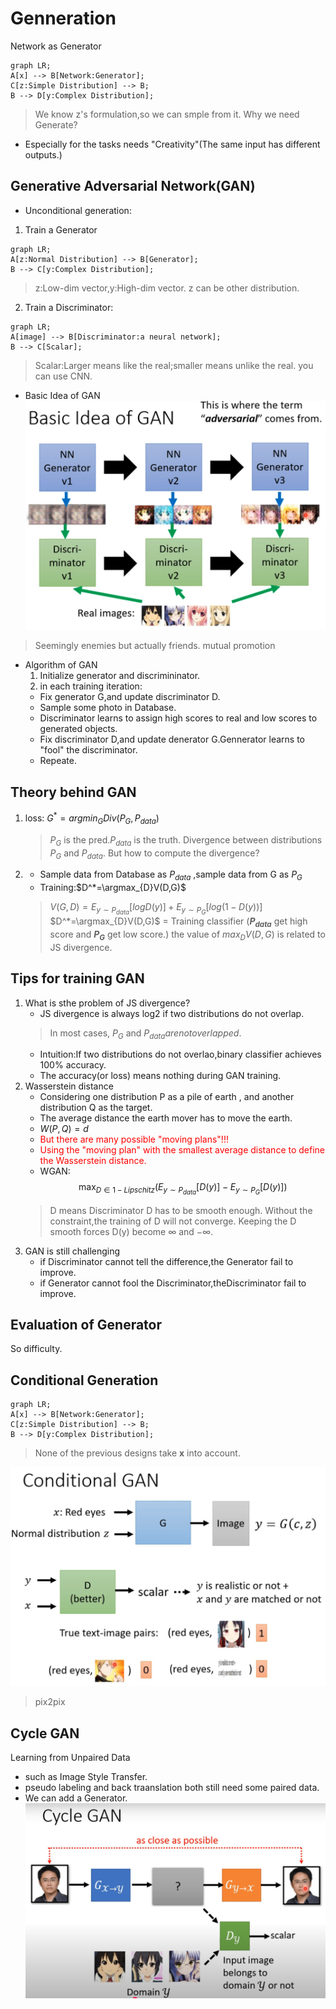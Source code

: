 # Genneration
Network as Generator
```mermaid
graph LR;
A[x] --> B[Network:Generator];
C[z:Simple Distribution] --> B;
B --> D[y:Complex Distribution];
```
> We know z's formulation,so we can smple from it.
Why we need Generate?
* Especially for the tasks needs "Creativity"(The same input has different outputs.)
## Generative Adversarial Network(GAN)
* Unconditional generation:
1. Train a Generator
```mermaid
graph LR;
A[z:Normal Distribution] --> B[Generator];
B --> C[y:Complex Distribution];
```
> z:Low-dim vector,y:High-dim vector.
> z can be other distribution.
2. Train a Discriminator:
```mermaid
graph LR;
A[image] --> B[Discriminator:a neural network];
B --> C[Scalar];
```
> Scalar:Larger means like the real;smaller means unlike the real.
> you can use CNN.
* Basic Idea of GAN
![png1](../images/ml_5_png1.png)
> Seemingly enemies but actually friends.
> mutual promotion
* Algorithm of GAN
  1. Initialize generator and discrimininator.
  2. in each training iteration:
   * Fix generator G,and update discriminator D.
   * Sample some photo in Database.
   * Discriminator learns to assign high scores to real and low scores to generated objects.
   * Fix discriminator D,and update denerator G.Gennerator learns to "fool" the discriminator.
   * Repeate.
## Theory behind GAN
1. loss:
   $G^*=argmin_{G}Div(P_{G},P_{data})$
   > $P_G$ is the pred.$P_{data}$ is the truth.
   > Divergence between distributions $P_G$ and $P_{data}$.
   But how to compute the divergence?
2. * Sample data from Database as $P_{data}$ ,sample data from G as $P_G$
   * Training:$D^*=\argmax_{D}V(D,G)$
   > $V(G,D)=E_{y \sim P_{data}}[logD(y)]+E_{y \sim P_{G}}[log(1-D(y))]$
   > $D^*=\argmax_{D}V(D,G)$ = Training classifier (**$P_{data}$** get high score and **$P_G$** get low score.)
   > the value of $max_{D}V(D,G)$ is related to JS divergence.
## Tips for training GAN
1. What is sthe problem of JS divergence?
   * JS divergence is always log2 if two distributions do not overlap.
   > In most cases, $P_{G}$ and $P_{data} are not overlapped.$
   * Intuition:If two distributions do not overlao,binary classifier achieves 100% accuracy.
   * The accuracy(or loss) means nothing during GAN training.
2. Wasserstein distance
   * Considering one distribution P as a pile of earth , and another distribution Q as the target.
   * The average distance the earth mover has to move the earth.
   * $W(P,Q)=d$
   * <span style="color:red;">But there are many possible "moving plans"!!!</span>
   * <span style="color:red;">Using the  "moving plan" with the smallest average distance to define the Wasserstein distance.</span>
   * WGAN:$$\max_{D\in 1-Lipschitz}(E_{y\sim P_{data}}[D(y)]-E_{y\sim P_{G}}[D(y)])$$
   > D means Discriminator
   > D has to be smooth enough.
   > Without the constraint,the training of D will not converge.
   > Keeping the D smooth forces D(y) become $\infty$ and $-\infty$.
3. GAN is still challenging
   * if Discriminator cannot tell the difference,the Generator fail to improve.
   * if Generator cannot fool the Discriminator,theDiscriminator fail to improve.
## Evaluation of Generator
So difficulty.
## Conditional Generation
```mermaid
graph LR;
A[x] --> B[Network:Generator];
C[z:Simple Distribution] --> B;
B --> D[y:Complex Distribution];
```
> None of the previous designs take **x** into account.

![png2](../images/ml_5_png2.png)
> pix2pix
## Cycle GAN
Learning from Unpaired Data
* such as Image Style Transfer.
* pseudo labeling and back traanslation both still need some paired data.
* We can add a Generator.
  ![png3](../images/ml_5_png3.png)